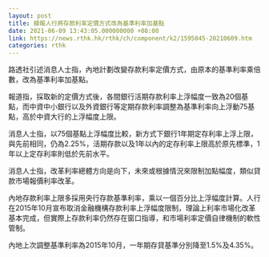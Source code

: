 ```yaml
---
layout: post
title: 據報人行將存款利率定價方式改為基準利率加基點
date: 2021-06-09 13:43:05.000000000 +08:00
link: https://news.rthk.hk/rthk/ch/component/k2/1595045-20210609.htm
categories: rthk
---
```


路透社引述消息人士指，內地計劃改變存款利率定價方式，由原本的基準利率乘倍數，改為基準利率加基點。

報道指，採取新的定價方式後，各間銀行活期存款利率上浮幅度一致為20個基點，而中資中小銀行以及外資銀行等定期存款利率調整為基準利率向上浮動75基點，高於中資大行的上浮幅度上限。

消息人士指，以75個基點上浮幅度比較，新方式下銀行1年期定存利率上浮上限，與先前相同，仍為2.25%，活期存款以及1年以內的定存利率上限高於原先標準，1年以上定存利率則低於先前水平。

消息人士指，改革利率總體方向是向下，未來或根據情況來限制加點幅度，類似貸款市場報價利率改革。

內地存款利率上限多採用央行存款基準利率，乘以一個百分比上浮幅度計算。人行在2015年10月宣布取消金融機構存款利率上浮幅度限制，理論上利率市場化改革基本完成，但實際上存款利率仍然存在窗口指導，和市場利率定價自律機制的軟性管制。

內地上次調整基準利率為2015年10月，一年期存貸基準分別降至1.5%及4.35%。
